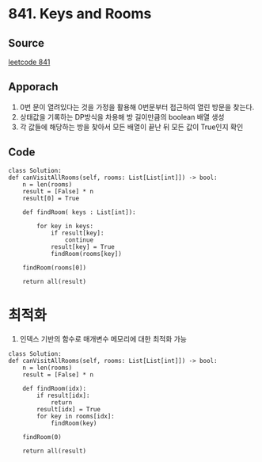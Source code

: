 # 841. Keys and Rooms

## Source
[leetcode 841](https://leetcode.com/problems/keys-and-rooms/description/?envType=study-plan-v2&envId=leetcode-75)


## Apporach
1. 0번 문이 열려있다는 것을 가정을 활용해 0번문부터 접근하여 열린 방문을 찾는다. 
2. 상태값을 기록하는 DP방식을 차용해 방 길이만큼의 boolean 배열 생성 
3. 각 값들에 해당하는 방을 찾아서 모든 배열이 끝난 뒤 모든 값이 True인지 확인 
## Code
    class Solution:
    def canVisitAllRooms(self, rooms: List[List[int]]) -> bool:
        n = len(rooms)
        result = [False] * n
        result[0] = True

        def findRoom( keys : List[int]):

            for key in keys:
                if result[key]:
                    continue
                result[key] = True
                findRoom(rooms[key])
        
        findRoom(rooms[0])

        return all(result)

        

# 최적화 
1. 인덱스 기반의 함수로 매개변수 메모리에 대한 최적화 가능
> 

    class Solution:
    def canVisitAllRooms(self, rooms: List[List[int]]) -> bool:
        n = len(rooms)
        result = [False] * n

        def findRoom(idx):
            if result[idx]:
                return
            result[idx] = True
            for key in rooms[idx]:
                findRoom(key)
        
        findRoom(0)

        return all(result)


